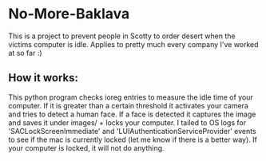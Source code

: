# No-More-Baklava
This is a project to prevent people in Scotty to order desert when the victims computer is idle. Applies to pretty much every company I've worked at so far :)

## How it works:
This python program checks ioreg entries to measure the idle time of your computer. If it is greater than a certain threshold it activates your camera and tries to detect a human face.
If a face is detected it captures the image and saves it under images/ + locks your computer. I tailed to OS logs for 'SACLockScreenImmediate' and 'LUIAuthenticationServiceProvider' events to see if the mac is currently locked (let me know if there is a better way). If your computer is locked, it will not do anything.




